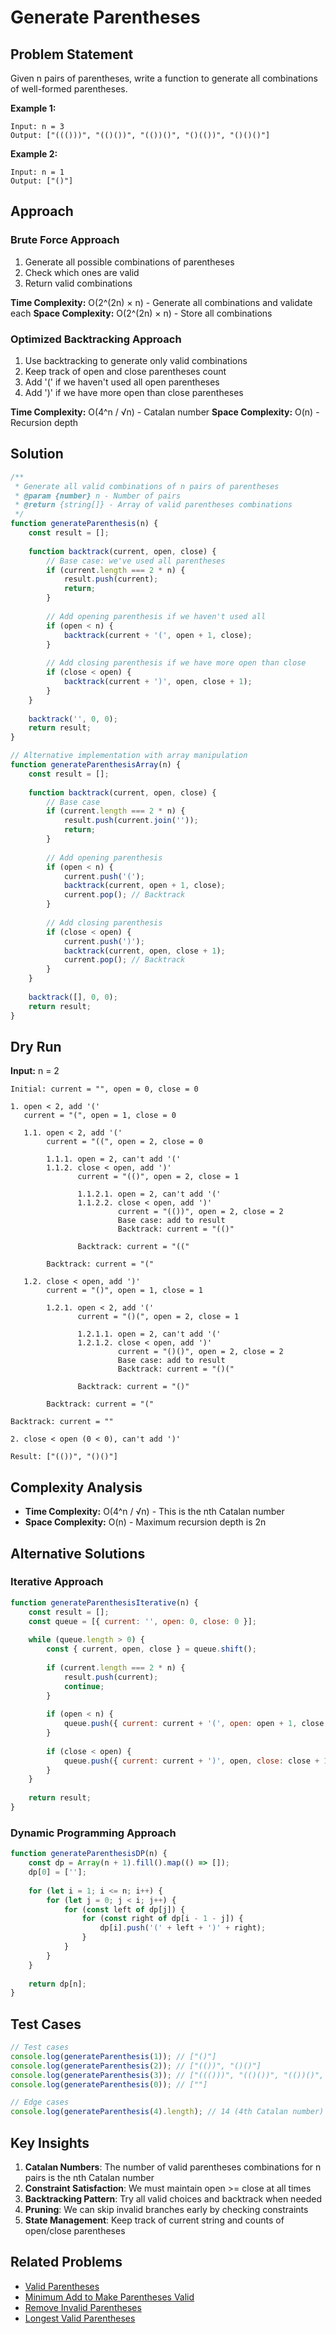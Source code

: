 # Generate Parentheses

## Problem Statement

Given n pairs of parentheses, write a function to generate all combinations of well-formed parentheses.

**Example 1:**
```
Input: n = 3
Output: ["((()))", "(()())", "(())()", "()(())", "()()()"]
```

**Example 2:**
```
Input: n = 1
Output: ["()"]
```

## Approach

### Brute Force Approach
1. Generate all possible combinations of parentheses
2. Check which ones are valid
3. Return valid combinations

**Time Complexity:** O(2^(2n) × n) - Generate all combinations and validate each
**Space Complexity:** O(2^(2n) × n) - Store all combinations

### Optimized Backtracking Approach
1. Use backtracking to generate only valid combinations
2. Keep track of open and close parentheses count
3. Add '(' if we haven't used all open parentheses
4. Add ')' if we have more open than close parentheses

**Time Complexity:** O(4^n / √n) - Catalan number
**Space Complexity:** O(n) - Recursion depth

## Solution

```javascript
/**
 * Generate all valid combinations of n pairs of parentheses
 * @param {number} n - Number of pairs
 * @return {string[]} - Array of valid parentheses combinations
 */
function generateParenthesis(n) {
    const result = [];
    
    function backtrack(current, open, close) {
        // Base case: we've used all parentheses
        if (current.length === 2 * n) {
            result.push(current);
            return;
        }
        
        // Add opening parenthesis if we haven't used all
        if (open < n) {
            backtrack(current + '(', open + 1, close);
        }
        
        // Add closing parenthesis if we have more open than close
        if (close < open) {
            backtrack(current + ')', open, close + 1);
        }
    }
    
    backtrack('', 0, 0);
    return result;
}

// Alternative implementation with array manipulation
function generateParenthesisArray(n) {
    const result = [];
    
    function backtrack(current, open, close) {
        // Base case
        if (current.length === 2 * n) {
            result.push(current.join(''));
            return;
        }
        
        // Add opening parenthesis
        if (open < n) {
            current.push('(');
            backtrack(current, open + 1, close);
            current.pop(); // Backtrack
        }
        
        // Add closing parenthesis
        if (close < open) {
            current.push(')');
            backtrack(current, open, close + 1);
            current.pop(); // Backtrack
        }
    }
    
    backtrack([], 0, 0);
    return result;
}
```

## Dry Run

**Input:** n = 2

```
Initial: current = "", open = 0, close = 0

1. open < 2, add '('
   current = "(", open = 1, close = 0
   
   1.1. open < 2, add '('
        current = "((", open = 2, close = 0
        
        1.1.1. open = 2, can't add '('
        1.1.2. close < open, add ')'
               current = "(()", open = 2, close = 1
               
               1.1.2.1. open = 2, can't add '('
               1.1.2.2. close < open, add ')'
                        current = "(())", open = 2, close = 2
                        Base case: add to result
                        Backtrack: current = "(()"
               
               Backtrack: current = "(("
        
        Backtrack: current = "("
   
   1.2. close < open, add ')'
        current = "()", open = 1, close = 1
        
        1.2.1. open < 2, add '('
               current = "()(", open = 2, close = 1
               
               1.2.1.1. open = 2, can't add '('
               1.2.1.2. close < open, add ')'
                        current = "()()", open = 2, close = 2
                        Base case: add to result
                        Backtrack: current = "()("
               
               Backtrack: current = "()"
        
        Backtrack: current = "("

Backtrack: current = ""

2. close < open (0 < 0), can't add ')'

Result: ["(())", "()()"]
```

## Complexity Analysis

- **Time Complexity:** O(4^n / √n) - This is the nth Catalan number
- **Space Complexity:** O(n) - Maximum recursion depth is 2n

## Alternative Solutions

### Iterative Approach
```javascript
function generateParenthesisIterative(n) {
    const result = [];
    const queue = [{ current: '', open: 0, close: 0 }];
    
    while (queue.length > 0) {
        const { current, open, close } = queue.shift();
        
        if (current.length === 2 * n) {
            result.push(current);
            continue;
        }
        
        if (open < n) {
            queue.push({ current: current + '(', open: open + 1, close });
        }
        
        if (close < open) {
            queue.push({ current: current + ')', open, close: close + 1 });
        }
    }
    
    return result;
}
```

### Dynamic Programming Approach
```javascript
function generateParenthesisDP(n) {
    const dp = Array(n + 1).fill().map(() => []);
    dp[0] = [''];
    
    for (let i = 1; i <= n; i++) {
        for (let j = 0; j < i; j++) {
            for (const left of dp[j]) {
                for (const right of dp[i - 1 - j]) {
                    dp[i].push('(' + left + ')' + right);
                }
            }
        }
    }
    
    return dp[n];
}
```

## Test Cases

```javascript
// Test cases
console.log(generateParenthesis(1)); // ["()"]
console.log(generateParenthesis(2)); // ["(())", "()()"]
console.log(generateParenthesis(3)); // ["((()))", "(()())", "(())()", "()(())", "()()()"]
console.log(generateParenthesis(0)); // [""]

// Edge cases
console.log(generateParenthesis(4).length); // 14 (4th Catalan number)
```

## Key Insights

1. **Catalan Numbers**: The number of valid parentheses combinations for n pairs is the nth Catalan number
2. **Constraint Satisfaction**: We must maintain open >= close at all times
3. **Backtracking Pattern**: Try all valid choices and backtrack when needed
4. **Pruning**: We can skip invalid branches early by checking constraints
5. **State Management**: Keep track of current string and counts of open/close parentheses

## Related Problems

- [Valid Parentheses](../../../algorithms/Strings/ValidParentheses.md)
- [Minimum Add to Make Parentheses Valid](StackQueue/MinimumAddToMakeParenthesesValid.md)
- [Remove Invalid Parentheses](../../../algorithms/Backtracking/RemoveInvalidParentheses.md)
- [Longest Valid Parentheses](StackQueue/LongestValidParentheses.md)
